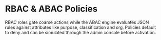 # RBAC & ABAC Policies

RBAC roles gate coarse actions while the ABAC engine evaluates JSON rules against attributes like purpose, classification and org. Policies default to deny and can be simulated through the admin console before activation.
